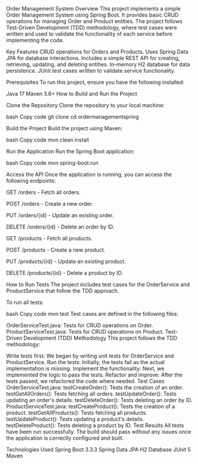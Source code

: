 Order Management System
Overview
This project implements a simple Order Management System using Spring Boot. It provides basic CRUD operations for managing Order and Product entities. The project follows Test-Driven Development (TDD) methodology, where test cases were written and used to validate the functionality of each service before implementing the code.

Key Features
CRUD operations for Orders and Products.
Uses Spring Data JPA for database interactions.
Includes a simple REST API for creating, retrieving, updating, and deleting entities.
In-memory H2 database for data persistence.
JUnit test cases written to validate service functionality.

Prerequisites
To run this project, ensure you have the following installed:

Java 17
Maven 3.6+
How to Build and Run the Project

Clone the Repository
Clone the repository to your local machine:

bash
Copy code
git clone <your-github-repo-link>
cd ordermanagementspring

Build the Project
Build the project using Maven:

bash
Copy code
mvn clean install

Run the Application
Run the Spring Boot application:

bash
Copy code
mvn spring-boot:run

Access the API
Once the application is running, you can access the following endpoints:

GET /orders - Fetch all orders.

POST /orders - Create a new order.

PUT /orders/{id} - Update an existing order.

DELETE /orders/{id} - Delete an order by ID.

GET /products - Fetch all products.

POST /products - Create a new product.

PUT /products/{id} - Update an existing product.

DELETE /products/{id} - Delete a product by ID.

How to Run Tests
The project includes test cases for the OrderService and ProductService that follow the TDD approach.

To run all tests:

bash
Copy code
mvn test
Test cases are defined in the following files:

OrderServiceTest.java: Tests for CRUD operations on Order.
ProductServiceTest.java: Tests for CRUD operations on Product.
Test-Driven Development (TDD) Methodology
This project follows the TDD methodology:

Write tests first: We began by writing unit tests for OrderService and ProductService.
Run the tests: Initially, the tests fail as the actual implementation is missing.
Implement the functionality: Next, we implemented the logic to pass the tests.
Refactor and improve: After the tests passed, we refactored the code where needed.
Test Cases
OrderServiceTest.java:
testCreateOrder(): Tests the creation of an order.
testGetAllOrders(): Tests fetching all orders.
testUpdateOrder(): Tests updating an order's details.
testDeleteOrder(): Tests deleting an order by ID.
ProductServiceTest.java:
testCreateProduct(): Tests the creation of a product.
testGetAllProducts(): Tests fetching all products.
testUpdateProduct(): Tests updating a product's details.
testDeleteProduct(): Tests deleting a product by ID.
Test Results
All tests have been run successfully. The build should pass without any issues once the application is correctly configured and built.

Technologies Used
Spring Boot 3.3.3
Spring Data JPA
H2 Database
JUnit 5
Maven
